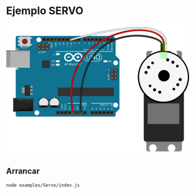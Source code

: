# Ejemplo SERVO

![Image boards](https://github.com/jerosoler/MasterClass-Javascript-IOT/blob/master/docs/servo.png)

## Arrancar
```
node examples/Servo/index.js
```
